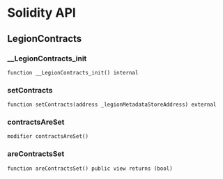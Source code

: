# Solidity API

## LegionContracts

### __LegionContracts_init

```solidity
function __LegionContracts_init() internal
```

### setContracts

```solidity
function setContracts(address _legionMetadataStoreAddress) external
```

### contractsAreSet

```solidity
modifier contractsAreSet()
```

### areContractsSet

```solidity
function areContractsSet() public view returns (bool)
```

